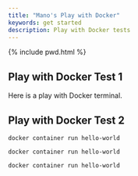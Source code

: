 ```yaml
---
title: "Mano's Play with Docker"
keywords: get started
description: Play with Docker tests
---
```

{% include pwd.html %}

## Play with Docker Test 1

Here is a play with Docker terminal.
<div id="term1" class="term1" style="height: 300px; width: 400px; position: fixed; right: 20px; top: 100px; z-index:100;"></div>
<div id="term2" class="term2" style="height: 300px; width: 400px; position: fixed; right: 20px; top: 425px; z-index:100;"></div>


## Play with Docker Test 2

```.term1
docker container run hello-world
```
```.term2
docker container run hello-world
```
```.term3
docker container run hello-world
```

<script>
pwd.newSession([{selector: '.term1'}, {selector: '.term2'}, {selector: '.term3'}], {ImageName: ''});
// If you can get a local running version of PWD, use
// pwd.newSession([{selector: '.term1'}, {selector: '.term2'}, {selector: '.term3'}], {ImageName: ''}, baseUrl: 'http://localhost');
// Directions for running locally: github.com/play-with-docker/play-with-docker

</script>
